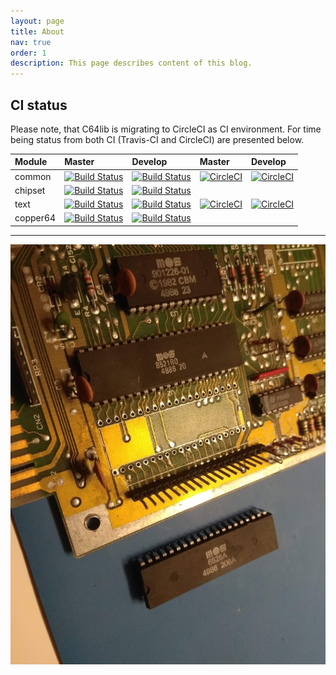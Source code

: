 ```yaml
---
layout: page
title: About
nav: true
order: 1
description: This page describes content of this blog.
---
```

## CI status
Please note, that C64lib is migrating to CircleCI as CI environment. For time
being status from both CI (Travis-CI and CircleCI) are presented below.

| Module | Master | Develop | Master | Develop |
|:-------|:--------------|:---------------|:----------------|:-----------------|
|common  |[![Build Status](https://travis-ci.org/c64lib/common.svg?branch=master)](https://travis-ci.org/c64lib/common)|[![Build Status](https://travis-ci.org/c64lib/common.svg?branch=develop)](https://travis-ci.org/c64lib/common)|[![CircleCI](https://circleci.com/gh/c64lib/common/tree/master.svg?style=svg)](https://circleci.com/gh/c64lib/common/tree/master)|[![CircleCI](https://circleci.com/gh/c64lib/common/tree/develop.svg?style=svg)](https://circleci.com/gh/c64lib/common/tree/develop)
|chipset |[![Build Status](https://travis-ci.org/c64lib/chipset.svg?branch=master)](https://travis-ci.org/c64lib/chipset)|[![Build Status](https://travis-ci.org/c64lib/chipset.svg?branch=develop)](https://travis-ci.org/c64lib/chipset)|
|text    |[![Build Status](https://travis-ci.org/c64lib/text.svg?branch=master)](https://travis-ci.org/c64lib/text)|[![Build Status](https://travis-ci.org/c64lib/text.svg?branch=develop)](https://travis-ci.org/c64lib/text)|[![CircleCI](https://circleci.com/gh/c64lib/text/tree/master.svg?style=svg)](https://circleci.com/gh/c64lib/text/tree/master)|[![CircleCI](https://circleci.com/gh/c64lib/text/tree/develop.svg?style=svg)](https://circleci.com/gh/c64lib/text/tree/develop)|
|copper64|[![Build Status](https://travis-ci.org/c64lib/copper64.svg?branch=master)](https://travis-ci.org/c64lib/copper64)|[![Build Status](https://travis-ci.org/c64lib/copper64.svg?branch=develop)](https://travis-ci.org/c64lib/copper64)|

***

![c64lib](../img/c64lib-avatar.jpg)
